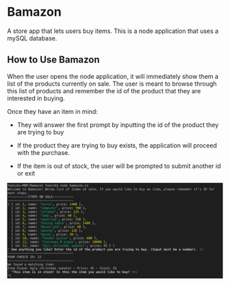 # Bamazon
A store app that lets users buy items. This is a node application that uses a mySQL database. 

## How to Use Bamazon
When the user opens the node application, it will immediately show them a list of the products currently on sale. The user is meant to browse through this list of products and remember the id of the product that they are interested in buying.

Once they have an item in mind:
* They will answer the first prompt by inputting the id of the product they are trying to buy

* If the product they are trying to buy exists, the application will proceed with the purchase.

* If the item is out of stock, the user will be prompted to submit another id or exit

![Opening_Bamazon](images/OpeningBamazon.png)







